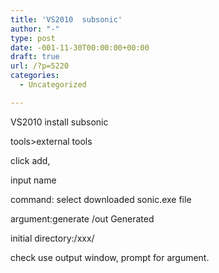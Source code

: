 ```yaml
---
title: 'VS2010  subsonic'
author: "-"
type: post
date: -001-11-30T00:00:00+00:00
draft: true
url: /?p=5220
categories:
  - Uncategorized

---
```

VS2010 install subsonic

tools>external tools

click add,

input name

command: select downloaded sonic.exe file

argument:generate /out Generated

initial directory:/xxx/

check use output window, prompt for argument.

